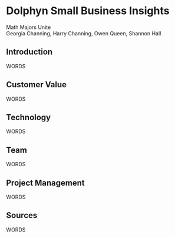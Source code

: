 # Dolphyn Small Business Insights

Math Majors Unite    
Georgia Channing, Harry Channing, Owen Queen, Shannon Hall

## Introduction

WORDS

## Customer Value

WORDS

## Technology

WORDS

## Team

WORDS

## Project Management

WORDS

## Sources

WORDS
